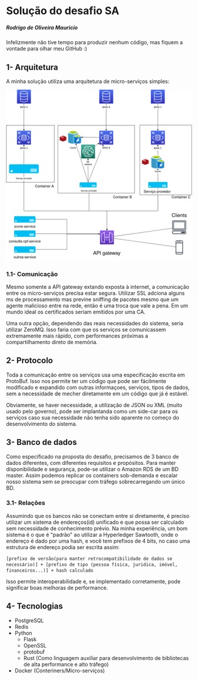 # Solução do desafio SA 
##### Rodrigo de Oliveira Mauricio

Infelizmente não tive tempo para produzir nenhum código, mas fiquem a vontade para olhar meu GitHub :)

## 1- Arquitetura
A minha solução utiliza uma arquitetura de micro-serviços simples:

![imagem](/arq.png)

### 1.1- Comunicação 
Mesmo somente a API gateway extando exposta à internet, a comunicação entre os micro-serviços precisa estar segura. Utilizar SSL adciona alguns ms de processamento mas previne sniffing de pacotes mesmo que um agente malicioso entre na rede, então é uma troca que vale a pena. Em um mundo ideal os certificados seriam emitidos por uma CA.

Uma outra opção, dependendo das reais necessidades do sistema, seria utilizar ZeroMQ. Isso faria com que os serviços se comunicassem extremamente mais rápido, com performances próximas a compartilhamento direto de memória.

## 2- Protocolo
Toda a comunicação entre os serviços usa uma especificação escrita em ProtoBuf. Isso nos permite ter um código que pode ser fácilmente modificado e expandido com outras informaçoes, serviços, tipos de dados, sem a necessidade de mecher diretamente em um código que já é estável. 

Obviamente, se haver necessidade, a utilização de JSON ou XML (muito usado pelo governo), pode ser implantanda como um side-car para os serviços caso sua necessidade não tenha sido aparente no começo do desenvolvimento do sistema.

## 3- Banco de dados
Como especificado na proposta do desafio, precisamos de 3 banco de dados diferentes, com diferentes requisitos e propósitos. 
Para manter disponibilidade e segurança, pode-se utilizar o Amazon RDS de um BD master. Assim podemos replicar os containers sob-demanda e escalar nosso sistema sem se preocupar com tráfego sobrecarregando um único BD.

### 3.1- Relações
Assumindo que os bancos não se conectam entre si diretamente, é preciso utilizar um sistema de endereços(id) unificado e que possa ser calculado sem necessidade de conhecimento prévio. Na minha experiência, um bom sistema é o que é "padrão" ao utilizar a Hyperledger Sawtooth, onde o endereço é dado por uma hash, e você tem prefixos de 4 bits, no caso uma estrutura de endereço podia ser escrita assim: 
```
[prefixo de versão(para manter retrocompatibilidade de dados se necessário)] + [prefixo de tipo (pessoa física, juridica, imóvel, financeiros...)] + hash calculado
```

Isso permite interoperabilidade e, se implementado corretamente, pode significar boas melhoras de performance.

## 4- Tecnologias 
- PostgreSQL
- Redis
- Python
	- Flask
	- OpenSSL
	- protobuf
	- Rust (Como linguagem auxiliar para desenvolvimento de bibliotecas de alta performance e alto tráfego)
- Docker (Conteriners/Micro-serviços)
